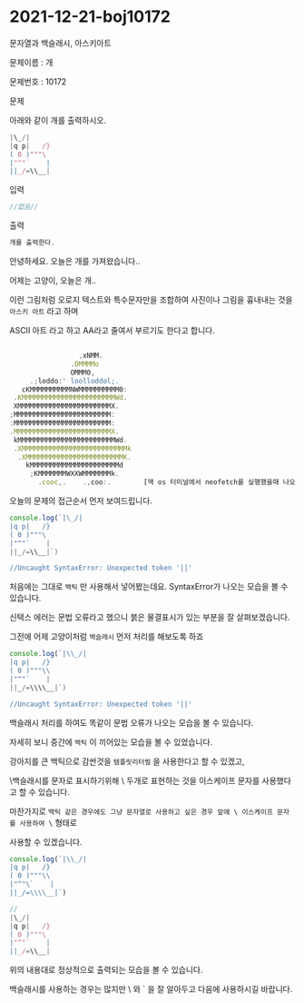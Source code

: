 # 2021-12-21-boj10172

문자열과 백슬래시, 아스키아트

문제이름 : 개

문제번호 : 10172

문제

아래와 같이 개를 출력하시오.

```jsx
|\_/|
|q p|   /}
( 0 )"""\
|"^"`    |
||_/=\\__|
```

입력

```jsx
//없음//
```

출력

```jsx
개를 출력한다.
```

안녕하세요. 오늘은 개를 가져왔습니다..

어제는 고양이, 오늘은 개..

이런 그림처럼 오로지 텍스트와 특수문자만을 조합하여 사진이나 그림을 흉내내는 것을 `아스키 아트` 라고 하며

ASCII 아트 라고 하고 AA라고 줄여서 부르기도 한다고 합니다.

```jsx

                 ,xNMM.          
               .OMMMMo          
               OMMM0,            
     .;loddo:' loolloddol;.      
   cKMMMMMMMMMMNWMMMMMMMMMM0:    
 .KMMMMMMMMMMMMMMMMMMMMMMMWd.    
 XMMMMMMMMMMMMMMMMMMMMMMMX.      
;MMMMMMMMMMMMMMMMMMMMMMMM:       
:MMMMMMMMMMMMMMMMMMMMMMMM:       
.MMMMMMMMMMMMMMMMMMMMMMMMX.      
 kMMMMMMMMMMMMMMMMMMMMMMMMWd.    
 .XMMMMMMMMMMMMMMMMMMMMMMMMMMk   
  .XMMMMMMMMMMMMMMMMMMMMMMMMK.   
    kMMMMMMMMMMMMMMMMMMMMMMd     
     ;KMMMMMMMWXXWMMMMMMMk.      
       .cooc,.    .,coo:.        [맥 os 터미널에서 neofetch를 실행했을때 나오는 아스키아트]
```

오늘의 문제의 접근순서 먼저 보여드립니다.

```jsx
console.log(`|\_/|
|q p|   /}
( 0 )"""\
|"^"`    |
||_/=\\__|`)

//Uncaught SyntaxError: Unexpected token '||'
```

처음에는 그대로 `백틱` 만 사용해서 넣어봤는데요. SyntaxError가 나오는 모습을 볼 수 있습니다.

신택스 에러는 문법 오류라고 했으니 붉은 물결표시가 있는 부분을 잘 살펴보겠습니다.

그전에 어제 고양이처럼 `백슬래시` 먼저 처리를 해보도록 하죠

```jsx
console.log(`|\\_/|
|q p|   /}
( 0 )"""\\
|"^"`    |
||_/=\\\\__|`)

//Uncaught SyntaxError: Unexpected token '||'
```

백슬래시 처리를 하여도 똑같이 문법 오류가 나오는 모습을 볼 수 있습니다.

자세히 보니 중간에 `백틱` 이 끼어있는 모습을 볼 수 있었습니다.

강아지를 큰 백틱으로 감싼것을 `템플릿리터럴` 을 사용한다고 할 수 있겠고,

\백슬래시를 문자로 표시하기위해 \\ 두개로 표현하는 것을 이스케이프 문자를 사용했다고 할 수 있습니다.

마찬가지로 `백틱 같은 경우에도 그냥 문자열로 사용하고 싶은 경우 앞에 \ 이스케이프 문자를 사용하여 \` 형태로 

사용할 수 있겠습니다.

```jsx
console.log(`|\\_/|
|q p|   /}
( 0 )"""\\
|"^"\`    |
||_/=\\\\__|`)

//
|\_/|
|q p|   /}
( 0 )"""\
|"^"`    |
||_/=\\__|
```

위의 내용대로 정상적으로 출력되는 모습을 볼 수 있습니다.

백슬래시를 사용하는 경우는 많지만 \\ 와 \` 을 잘 알아두고 다음에 사용하시길 바랍니다.